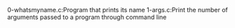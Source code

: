 0-whatsmyname.c:Program that prints its name
1-args.c:Print the number of arguments passed to a program through command line
